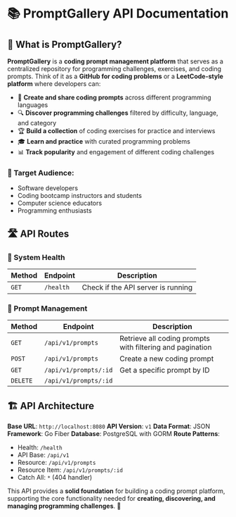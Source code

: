 # **📚 PromptGallery API Documentation**
## **🎯 What is PromptGallery?**
**PromptGallery** is a **coding prompt management platform** that serves as a centralized repository for programming challenges, exercises, and coding prompts. Think of it as a **GitHub for coding problems** or a **LeetCode-style platform** where developers can:
- 📝 **Create and share coding prompts** across different programming languages
- 🔍 **Discover programming challenges** filtered by difficulty, language, and category
- 🏆 **Build a collection** of coding exercises for practice and interviews
- 🎓 **Learn and practice** with curated programming problems
- 📊 **Track popularity** and engagement of different coding challenges



### **🎯 Target Audience:**
- Software developers
- Coding bootcamp instructors and students
- Computer science educators
- Programming enthusiasts


## **🛣️ API Routes**
### **🏥 System Health**

| Method | Endpoint | Description |
| --- | --- | --- |
| `GET` | `/health` | Check if the API server is running |
### **📝 Prompt Management**

| Method | Endpoint | Description |
| --- | --- | --- |
| `GET` | `/api/v1/prompts` | Retrieve all coding prompts with filtering and pagination |
| `POST` | `/api/v1/prompts` | Create a new coding prompt |
| `GET` | `/api/v1/prompts/:id` | Get a specific prompt by ID |
| `DELETE` | `/api/v1/prompts/:id` |


## **🏗️ API Architecture**
**Base URL**: `http://localhost:8080`
**API Version**: `v1`
**Data Format**: JSON
**Framework**: Go Fiber
**Database**: PostgreSQL with GORM
**Route Patterns**:
- Health: `/health`
- API Base: `/api/v1`
- Resource: `/api/v1/prompts`
- Resource Item: `/api/v1/prompts/:id`
- Catch All: `*` (404 handler)

This API provides a **solid foundation** for building a coding prompt platform, supporting the core functionality needed for **creating, discovering, and managing programming challenges**. 🚀
